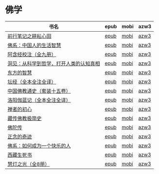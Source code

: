 # 佛学

| 书名 | epub | mobi | azw3 |
| --- | --- | --- | --- |
| [前行笔记之耕耘心田](http://ct.dalanmei.com/f/31084289-570287118-343096) | [epub](http://ct.dalanmei.com/f/31084289-570287118-343096) | [mobi](http://ct.dalanmei.com/f/31084289-570170312-0dc054) | [azw3](http://ct.dalanmei.com/f/31084289-570358528-1fe38d) |
| [佛系：中国人的生活智慧](http://ct.dalanmei.com/f/31084289-570291325-6c5c2f) | [epub](http://ct.dalanmei.com/f/31084289-570291325-6c5c2f) | [mobi](http://ct.dalanmei.com/f/31084289-570171213-1f840e) | [azw3](http://ct.dalanmei.com/f/31084289-570360172-a2241e) |
| [阿含经校注（全九册）](http://ct.dalanmei.com/f/31084289-570354835-d5d92b) | [epub](http://ct.dalanmei.com/f/31084289-570354835-d5d92b) | [mobi](http://ct.dalanmei.com/f/31084289-570140001-cde1bc) | [azw3](http://ct.dalanmei.com/f/31084289-571402736-a4628b) |
| [洞见：从科学到哲学，打开人类的认知真相](http://ct.dalanmei.com/f/31084289-572093196-a3a9c0) | [epub](http://ct.dalanmei.com/f/31084289-572093196-a3a9c0) | [mobi](http://ct.dalanmei.com/f/31084289-571727198-739f13) | [azw3](http://ct.dalanmei.com/f/31084289-572114199-5e4d5f) |
| [东方的智慧](http://ct.dalanmei.com/f/31084289-572112223-20333f) | [epub](http://ct.dalanmei.com/f/31084289-572112223-20333f) | [mobi](http://ct.dalanmei.com/f/31084289-571724459-3c52ea) | [azw3](http://ct.dalanmei.com/f/31084289-572116091-1fb41c) |
| [坛经（全本全注全译）](http://ct.dalanmei.com/f/31084289-572115470-f7d0a1) | [epub](http://ct.dalanmei.com/f/31084289-572115470-f7d0a1) | [mobi](http://ct.dalanmei.com/f/31084289-571707923-05a908) | [azw3](http://ct.dalanmei.com/f/31084289-572137706-bcbccc) |
| [中国佛教通史（套装十五卷）](http://ct.dalanmei.com/f/31084289-572115541-2e78f7) | [epub](http://ct.dalanmei.com/f/31084289-572115541-2e78f7) | [mobi](http://ct.dalanmei.com/f/31084289-571706619-a92d79) | [azw3](http://ct.dalanmei.com/f/31084289-572138383-0b0ed5) |
| [洛阳伽蓝记（全本全注全译）](http://ct.dalanmei.com/f/31084289-572115899-1c9202) | [epub](http://ct.dalanmei.com/f/31084289-572115899-1c9202) | [mobi](http://ct.dalanmei.com/f/31084289-571698159-3d024a) | [azw3](http://ct.dalanmei.com/f/31084289-572147354-afcdcb) |
| [禅者的初心](http://ct.dalanmei.com/f/31084289-571735419-62d220) | [epub](http://ct.dalanmei.com/f/31084289-571735419-62d220) | [mobi](http://ct.dalanmei.com/f/31084289-571611161-1d1e9a) | [azw3](http://ct.dalanmei.com/f/31084289-571913728-1840cc) |
| [藏传佛教极简史](http://ct.dalanmei.com/f/31084289-571777191-76295b) | [epub](http://ct.dalanmei.com/f/31084289-571777191-76295b) | [mobi](http://ct.dalanmei.com/f/31084289-571514102-e81b76) | [azw3](http://ct.dalanmei.com/f/31084289-571922597-e62187) |
| [佛陀传](http://ct.dalanmei.com/f/31084289-572122285-e1550f) | [epub](http://ct.dalanmei.com/f/31084289-572122285-e1550f) | [mobi](http://ct.dalanmei.com/f/31084289-571594897-da7d86) | [azw3](http://ct.dalanmei.com/f/31084289-571981514-3710eb) |
| [正念的奇迹](http://ct.dalanmei.com/f/31084289-572123587-d7b5fe) | [epub](http://ct.dalanmei.com/f/31084289-572123587-d7b5fe) | [mobi](http://ct.dalanmei.com/f/31084289-571594699-a05e1a) | [azw3](http://ct.dalanmei.com/f/31084289-571982249-00dd4b) |
| [佛系：如何成为一个快乐的人](http://ct.dalanmei.com/f/31084289-571883991-2dde4c) | [epub](http://ct.dalanmei.com/f/31084289-571883991-2dde4c) | [mobi](http://ct.dalanmei.com/f/31084289-571553293-1ec64b) | [azw3](http://ct.dalanmei.com/f/31084289-572069690-bf76da) |
| [西藏生死书](http://ct.dalanmei.com/f/31084289-571787151-43a292) | [epub](http://ct.dalanmei.com/f/31084289-571787151-43a292) | [mobi](http://ct.dalanmei.com/f/31084289-571453500-870709) | [azw3](http://ct.dalanmei.com/f/31084289-571886557-5563c7) |
| [慧灯之光（全8册）](http://ct.dalanmei.com/f/31084289-571787657-5d31a4) | [epub](http://ct.dalanmei.com/f/31084289-571787657-5d31a4) | [mobi](http://ct.dalanmei.com/f/31084289-571454405-31f3f1) | [azw3](http://ct.dalanmei.com/f/31084289-571888054-adf157) |
